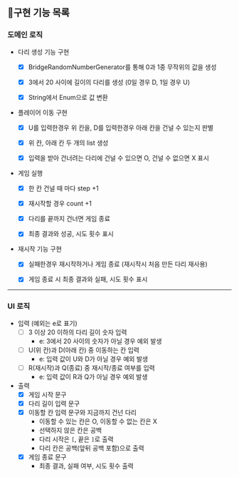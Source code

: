 ## 📝구현 기능 목록


### 도메인 로직

- 다리 생성 기능 구현
  - [x] BridgeRandomNumberGenerator를 통해 0과 1중 무작위의 값을 생성
  - [x] 3에서 20 사이에 길이의 다리를 생성 (0일 경우 D, 1일 경우 U)
  - [x] String에서 Enum으로 값 변환


- 플레이어 이동 구현
  - [x] U를 입력한경우 위 칸을, D를 입력한경우 아래 칸을 건널 수 있는지 판별
  - [x] 위 칸, 아래 칸 두 개의 list 생성
  - [x] 입력을 받아 건너려는 다리에 건널 수 있으면 O, 건널 수 없으면 X 표시

  
- 게임 실행
  - [x] 한 칸 건널 때 마다 step +1
  - [x] 재시작할 경우 count +1
  - [x] 다리를 끝까지 건너면 게임 종료
  - [x] 최종 결과와 성공, 시도 횟수 표시
  

- 재시작 기능 구현
  - [x] 실패한경우 재시작하거나 게임 종료 (재시작시 처음 만든 다리 재사용)
  - [x] 게임 종료 시 최종 결과와 실패, 시도 횟수 표시


<hr>


### UI 로직

- 입력 (예외는 e로 표기)
  - [ ] 3 이상 20 이하의 다리 길이 숫자 입력
    - e: 3에서 20 사이의 숫자가 아닐 경우 예외 발생
  - [ ] U(위 칸)과 D(아래 칸) 중 이동하는 칸 입력
    - e: 입력 값이 U와 D가 아닐 경우 예외 발생
  - [ ] R(재시작)과 Q(종료) 중 재시작/종료 여부를 입력
    - e: 입력 값이 R과 Q가 아닐 경우 예외 발생


- 출력
  - [x] 게임 시작 문구
  - [x] 다리 길이 입력 문구
  - [x] 이동할 칸 입력 문구와 지금까지 건넌 다리
    - 이동할 수 있는 칸은 O, 이동할 수 없는 칸은 X
    - 선택하지 않은 칸은 공백
    - 다리 시작은 `[`, 끝은 `]`로 출력
    - 다리 칸은 공백(앞뒤 공백 포함)으로 출력
  - [x] 게임 종료 문구
    - 최종 결과, 실패 여부, 시도 횟수 출력




